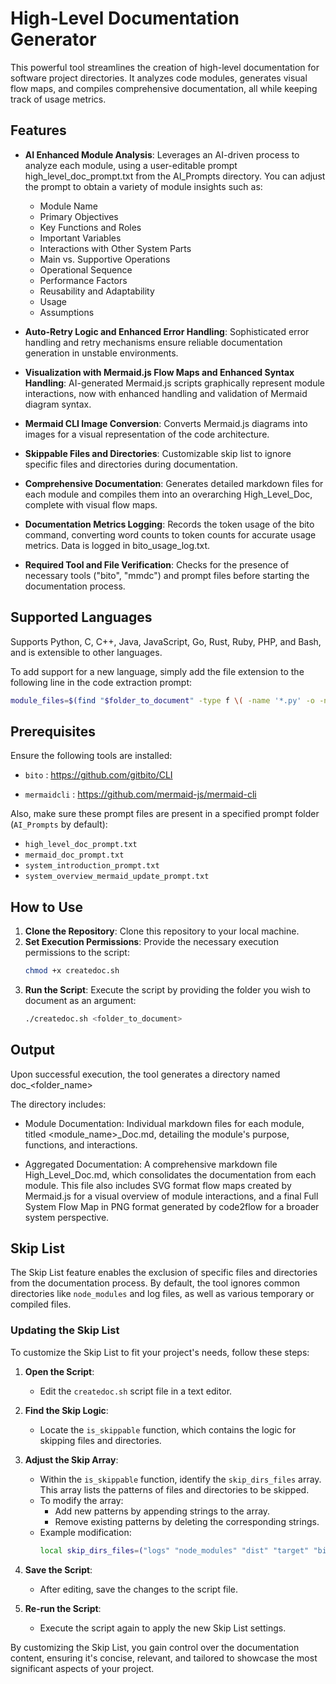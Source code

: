 # High-Level Documentation Generator

This powerful tool streamlines the creation of high-level documentation for software project directories. It analyzes code modules, generates visual flow maps, and compiles comprehensive documentation, all while keeping track of usage metrics.

## Features

- **AI Enhanced Module Analysis**: Leverages an AI-driven process to analyze each module, using a user-editable prompt high_level_doc_prompt.txt from the AI_Prompts directory. You can adjust the prompt to obtain a variety of module insights such as:
   - Module Name
   - Primary Objectives
   - Key Functions and Roles
   - Important Variables
   - Interactions with Other System Parts
   - Main vs. Supportive Operations
   - Operational Sequence
   - Performance Factors
   - Reusability and Adaptability
   - Usage
   - Assumptions

- **Auto-Retry Logic and Enhanced Error Handling**: Sophisticated error handling and retry mechanisms ensure reliable documentation generation in unstable environments.

- **Visualization with Mermaid.js Flow Maps and Enhanced Syntax Handling**: AI-generated Mermaid.js scripts graphically represent module interactions, now with enhanced handling and validation of Mermaid diagram syntax. 

- **Mermaid CLI Image Conversion**: Converts Mermaid.js diagrams into images for a visual representation of the code architecture.

- **Skippable Files and Directories**: Customizable skip list to ignore specific files and directories during documentation.

- **Comprehensive Documentation**: Generates detailed markdown files for each module and compiles them into an overarching High_Level_Doc, complete with visual flow maps. 

- **Documentation Metrics Logging**: Records the token usage of the bito command, converting word counts to token counts for accurate usage metrics. Data is logged in bito_usage_log.txt.

- **Required Tool and File Verification**: Checks for the presence of necessary tools ("bito", "mmdc") and prompt files before starting the documentation process.

## Supported Languages

Supports Python, C, C++, Java, JavaScript, Go, Rust, Ruby, PHP, and Bash, and is extensible to other languages.

To add support for a new language, simply add the file extension to the following line in the code extraction prompt:

```bash
module_files=$(find "$folder_to_document" -type f \( -name '*.py' -o -name '*.c' -o -name '*.cpp' -o -name '*.java' -o -name '*.js' -o -name '*.go' -o -name '*.rs' -o -name '*.rb' -o -name '*.php' -o -name '*.sh' \))
```

## Prerequisites

Ensure the following tools are installed:

- `bito` : https://github.com/gitbito/CLI

- `mermaidcli` : https://github.com/mermaid-js/mermaid-cli

Also, make sure these prompt files are present in a specified prompt folder (`AI_Prompts` by default):

- `high_level_doc_prompt.txt`
- `mermaid_doc_prompt.txt`
- `system_introduction_prompt.txt`
- `system_overview_mermaid_update_prompt.txt`

## How to Use

1. **Clone the Repository**: Clone this repository to your local machine.
2. **Set Execution Permissions**: Provide the necessary execution permissions to the script:
   ```bash
   chmod +x createdoc.sh
   ```
3. **Run the Script**: Execute the script by providing the folder you wish to document as an argument:
   ```bash
   ./createdoc.sh <folder_to_document>
   ```

## Output

Upon successful execution, the tool generates a directory named doc_<folder_name>

The directory includes:

- Module Documentation: Individual markdown files for each module, titled <module_name>_Doc.md, detailing the module's purpose, functions, and interactions.

- Aggregated Documentation: A comprehensive markdown file High_Level_Doc.md, which consolidates the documentation from each module. This file also includes SVG format flow maps created by Mermaid.js for a visual overview of module interactions, and a final Full System Flow Map in PNG format generated by code2flow for a broader system perspective.

## Skip List

The Skip List feature enables the exclusion of specific files and directories from the documentation process. By default, the tool ignores common directories like `node_modules` and log files, as well as various temporary or compiled files.

### Updating the Skip List

To customize the Skip List to fit your project's needs, follow these steps:

1. **Open the Script**:
   - Edit the `createdoc.sh` script file in a text editor.

2. **Find the Skip Logic**:
   - Locate the `is_skippable` function, which contains the logic for skipping files and directories.

3. **Adjust the Skip Array**:
   - Within the `is_skippable` function, identify the `skip_dirs_files` array. This array lists the patterns of files and directories to be skipped.
   - To modify the array:
     - Add new patterns by appending strings to the array.
     - Remove existing patterns by deleting the corresponding strings.
   - Example modification:
     ```bash
     local skip_dirs_files=("logs" "node_modules" "dist" "target" "bin" "package-lock.json" "data.json" "build" ".gradle" ".idea" "gradle" "extension.js" "vendor.js" "ngsw.json" "polyfills.js" "init" ".gv" "your_custom_pattern_here")
     ```

4. **Save the Script**:
   - After editing, save the changes to the script file.

5. **Re-run the Script**:
   - Execute the script again to apply the new Skip List settings.

By customizing the Skip List, you gain control over the documentation content, ensuring it's concise, relevant, and tailored to showcase the most significant aspects of your project.